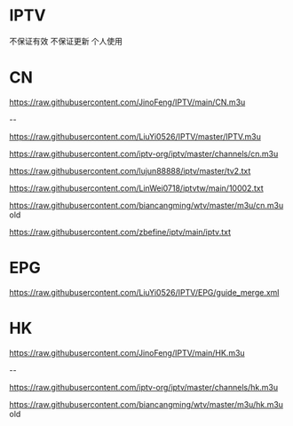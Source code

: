 # IPTV
不保证有效 不保证更新 个人使用

# CN
https://raw.githubusercontent.com/JinoFeng/IPTV/main/CN.m3u

--

https://raw.githubusercontent.com/LiuYi0526/IPTV/master/IPTV.m3u

https://raw.githubusercontent.com/iptv-org/iptv/master/channels/cn.m3u

https://raw.githubusercontent.com/lujun88888/iptv/master/tv2.txt

https://raw.githubusercontent.com/LinWei0718/iptvtw/main/10002.txt

https://raw.githubusercontent.com/biancangming/wtv/master/m3u/cn.m3u  old 

https://raw.githubusercontent.com/zbefine/iptv/main/iptv.txt


# EPG
https://raw.githubusercontent.com/LiuYi0526/IPTV/EPG/guide_merge.xml


# HK
https://raw.githubusercontent.com/JinoFeng/IPTV/main/HK.m3u

--

https://raw.githubusercontent.com/iptv-org/iptv/master/channels/hk.m3u

https://raw.githubusercontent.com/biancangming/wtv/master/m3u/hk.m3u  old 

